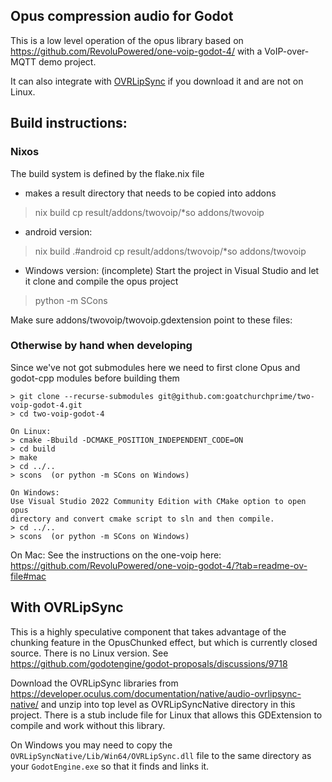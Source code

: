 ## Opus compression audio for Godot

This is a low level operation of the opus library based on https://github.com/RevoluPowered/one-voip-godot-4/
with a VoIP-over-MQTT demo project.  

It can also integrate with [OVRLipSync](https://developer.oculus.com/documentation/native/audio-ovrlipsync-native/) 
if you download it and are not on Linux.

## Build instructions:

### Nixos

The build system is defined by the flake.nix file

 * makes a result directory that needs to be copied into addons
> nix build
> cp result/addons/twovoip/*so addons/twovoip

 * android version:
> nix build .#android
> cp result/addons/twovoip/*so addons/twovoip

 * Windows version:
(incomplete)
Start the project in Visual Studio and let it clone and compile the opus project
> python -m SCons

Make sure addons/twovoip/twovoip.gdextension point to these files:

### Otherwise by hand when developing

Since we've not got submodules here we need to 
first clone Opus and godot-cpp modules before building them

```
> git clone --recurse-submodules git@github.com:goatchurchprime/two-voip-godot-4.git
> cd two-voip-godot-4

On Linux:
> cmake -Bbuild -DCMAKE_POSITION_INDEPENDENT_CODE=ON
> cd build
> make
> cd ../..
> scons  (or python -m SCons on Windows)

On Windows:
Use Visual Studio 2022 Community Edition with CMake option to open opus
directory and convert cmake script to sln and then compile.
> cd ../..
> scons  (or python -m SCons on Windows)
```
On Mac:
See the instructions on the one-voip here: https://github.com/RevoluPowered/one-voip-godot-4/?tab=readme-ov-file#mac

## With OVRLipSync

This is a highly speculative component that takes advantage of the chunking feature in the OpusChunked effect, 
but which is currently closed source.  There is no Linux version.
See https://github.com/godotengine/godot-proposals/discussions/9718

Download the OVRLipSync libraries from https://developer.oculus.com/documentation/native/audio-ovrlipsync-native/ 
and unzip into top level as OVRLipSyncNative directory in this project.  There is a stub include file 
for Linux that allows this GDExtension to compile and work without this library.

On Windows you may need to copy the `OVRLipSyncNative/Lib/Win64/OVRLipSync.dll` file to the same directory 
as your `GodotEngine.exe` so that it finds and links it. 
